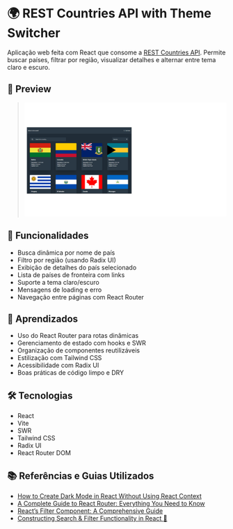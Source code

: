 # 🌍 REST Countries API with Theme Switcher

Aplicação web feita com React que consome a [REST Countries API](https://restcountries.com/). Permite buscar países, filtrar por região, visualizar detalhes e alternar entre tema claro e escuro.

## 📸 Preview

> ![Preview](rest-preview.png)

## 🚀 Funcionalidades

- Busca dinâmica por nome de país
- Filtro por região (usando Radix UI)
- Exibição de detalhes do país selecionado
- Lista de países de fronteira com links
- Suporte a tema claro/escuro
- Mensagens de loading e erro
- Navegação entre páginas com React Router

## 🧠 Aprendizados

- Uso do React Router para rotas dinâmicas
- Gerenciamento de estado com hooks e SWR
- Organização de componentes reutilizáveis
- Estilização com Tailwind CSS
- Acessibilidade com Radix UI
- Boas práticas de código limpo e DRY

## 🛠️ Tecnologias

- React
- Vite
- SWR
- Tailwind CSS
- Radix UI
- React Router DOM

## 📚 Referências e Guias Utilizados

- [How to Create Dark Mode in React Without Using React Context](https://www.makeuseof.com/react-dark-mode-without-context/)
- [A Complete Guide to React Router: Everything You Need to Know](https://ui.dev/react-router-tutorial)
- [React’s Filter Component: A Comprehensive Guide](https://medium.com/%40utkarsh.gupta0311/reacts-filter-component-a-comprehensive-guide-b457a9b6dd2b)
- [Constructing Search & Filter Functionality in React 🦄](https://dev.to/laurentyson85/constructing-search-filter-functionality-in-react-dnd)